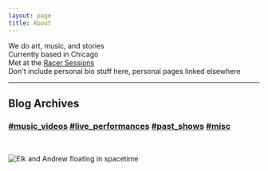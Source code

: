```yaml
---
layout: page
title: About
---
```


We do art, music, and stories  
Currently based in Chicago  
Met at the [Racer Sessions](http://www.racersessions.com/)  
Don't include personal bio stuff here, personal pages linked elsewhere

-----

## Blog Archives
### [#music_videos][1] [#live_performances][2] [#past_shows][3] [#misc][4]

[1]: https://andrewolmstead.com/
[2]: https://andrewolmstead.com/
[3]: https://andrewolmstead.com/
[4]: https://andrewolmstead.com/

<br>

![Elk and Andrew floating in spacetime](https://aolmstead.github.io/spooky-action-blog/public/about-graphic.jpg)
